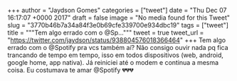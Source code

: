 
+++
author = "Jaydson Gomes"
categories = ["tweet"]
date = "Thu Dec 07 16:17:07 +0000 2017"
draft = false
image = "No media found for this Tweet"
slug = "3770b46b7a34a84f3e0b69cfe339700e934dbc19"
tags = ["tweet"]
title = """Tem algo errado com o @Sp..."""
tweet = true
tweet_url = "https://twitter.com/jaydson/status/938804576018366464"
+++
Tem algo errado com o @Spotify pra vcs também aí? Não consigo ouvir nada pq fica trancando de tempo em tempo, isso em todos dispositivos (web, android, google home, app nativa). Já reiniciei até o modem e continua a mesma coisa. Eu costumava te amar @Spotify 💔💔💔

